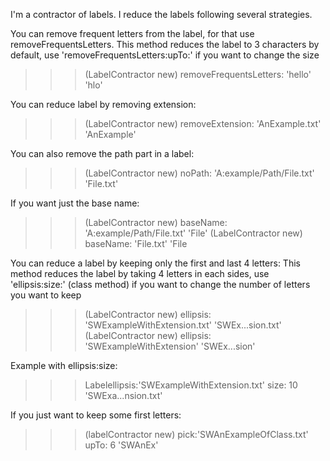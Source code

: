 I'm a contractor of labels. I reduce the labels following several strategies.

You can remove frequent letters from the label, for that use removeFrequentsLetters.
This method reduces the label to 3 characters by default, use 'removeFrequentsLetters:upTo:' if you want to change the size
>>> (LabelContractor new) removeFrequentsLetters: 'hello'
'hlo'	

You can reduce label by removing extension:
>>> (LabelContractor new) removeExtension: 'AnExample.txt'
'AnExample'

You can also remove the path part in a label:
>>> (LabelContractor new) noPath: 'A:example/Path/File.txt'
'File.txt'

If you want just the base name:
>>> (LabelContractor new) baseName: 'A:example/Path/File.txt'
'File'
>>> (LabelContractor new) baseName: 'File.txt'
'File

You can reduce a label by keeping only the first and last 4 letters:
This method reduces the label by taking 4 letters in each sides, use 'ellipsis:size:' (class method) if you want to change the number of letters you want to keep
>>> (LabelContractor new) ellipsis: 'SWExampleWithExtension.txt'
'SWEx...sion.txt'
>>> (LabelContractor new) ellipsis: 'SWExampleWithExtension'
'SWEx...sion'

Example with ellipsis:size:
>>> Labelellipsis:'SWExampleWithExtension.txt' size: 10
'SWExa...nsion.txt'

If you just want to keep some first letters:
>>> (labelContractor new) pick:'SWAnExampleOfClass.txt' upTo: 6
'SWAnEx'